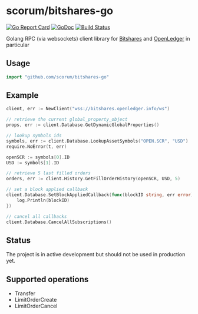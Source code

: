 # scorum/bitshares-go
[![Go Report Card](https://goreportcard.com/badge/github.com/scorum/bitshares-go)](https://goreportcard.com/report/github.com/scorum/bitshares-go)
[![GoDoc](https://godoc.org/github.com/scorum/bitshares-go?status.svg)](https://godoc.org/github.com/scorum/bitshares-go)
[![Build Status](https://travis-ci.org/scorum/bitshares-go.svg?branch=master)](https://travis-ci.org/scorum/bitshares-go)


Golang RPC (via websockets) client library for [Bitshares](https://bitshares.org/) and [OpenLedger](https://openledger.io) in particular

## Usage

```go
import "github.com/scorum/bitshares-go"
```

## Example
```go
client, err := NewClient("wss://bitshares.openledger.info/ws")

// retrieve the current global_property_object
props, err := client.Database.GetDynamicGlobalProperties()

// lookup symbols ids
symbols, err := client.Database.LookupAssetSymbols("OPEN.SCR", "USD")
require.NoError(t, err)

openSCR := symbols[0].ID
USD := symbols[1].ID

// retrieve 5 last filled orders
orders, err := client.History.GetFillOrderHistory(openSCR, USD, 5)

// set a block applied callback
client.Database.SetBlockAppliedCallback(func(blockID string, err error) {
    log.Println(blockID)
})

// cancel all callbacks
client.Database.CancelAllSubscriptions()

```
## Status
The project is in active development but should not be used in production yet.

## Supported operations
 - Transfer
 - LimitOrderCreate
 - LimitOrderCancel

